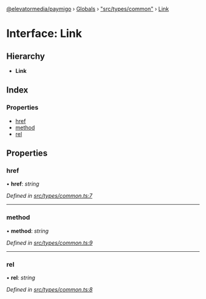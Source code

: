 [@elevatormedia/paymigo](../README.md) › [Globals](../globals.md) › ["src/types/common"](../modules/_src_types_common_.md) › [Link](_src_types_common_.link.md)

# Interface: Link

## Hierarchy

-   **Link**

## Index

### Properties

-   [href](_src_types_common_.link.md#href)
-   [method](_src_types_common_.link.md#method)
-   [rel](_src_types_common_.link.md#rel)

## Properties

### href

• **href**: _string_

_Defined in [src/types/common.ts:7](https://github.com/ELEVATORmedia/paymigo/blob/c28bc6c/src/types/common.ts#L7)_

---

### method

• **method**: _string_

_Defined in [src/types/common.ts:9](https://github.com/ELEVATORmedia/paymigo/blob/c28bc6c/src/types/common.ts#L9)_

---

### rel

• **rel**: _string_

_Defined in [src/types/common.ts:8](https://github.com/ELEVATORmedia/paymigo/blob/c28bc6c/src/types/common.ts#L8)_
